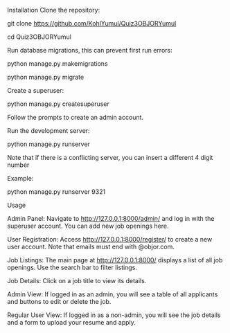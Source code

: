﻿Installation
Clone the repository:

git clone https://github.com/KohlYumul/Quiz3OBJORYumul

cd Quiz3OBJORYumul

Run database migrations, this can prevent first run errors:

python manage.py makemigrations

python manage.py migrate

Create a superuser:

python manage.py createsuperuser

Follow the prompts to create an admin account.

Run the development server:

python manage.py runserver

Note that if there is a conflicting server, you can insert a different 4 digit number

Example:

python manage.py runserver 9321

Usage

Admin Panel: Navigate to http://127.0.0.1:8000/admin/ and log in with the superuser account. You can add new job openings here.

User Registration: Access http://127.0.0.1:8000/register/ to create a new user account. Note that emails must end with @objor.com.

Job Listings: The main page at http://127.0.0.1:8000/ displays a list of all job openings. Use the search bar to filter listings.

Job Details: Click on a job title to view its details.

Admin View: If logged in as an admin, you will see a table of all applicants and buttons to edit or delete the job.

Regular User View: If logged in as a non-admin, you will see the job details and a form to upload your resume and apply.






